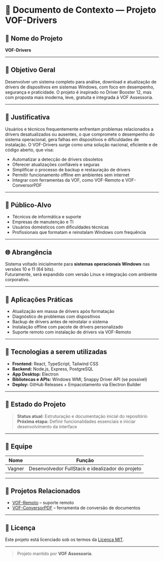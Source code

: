 # 📘 Documento de Contexto — Projeto VOF-Drivers

## 📌 Nome do Projeto

**VOF-Drivers**

---

## 🎯 Objetivo Geral

Desenvolver um sistema completo para análise, download e atualização de drivers de dispositivos em sistemas Windows, com foco em desempenho, segurança e praticidade. O projeto é inspirado no Driver Booster 12, mas com proposta mais moderna, leve, gratuita e integrada à VOF Assessoria.

---

## 🧩 Justificativa

Usuários e técnicos frequentemente enfrentam problemas relacionados a drivers desatualizados ou ausentes, o que compromete o desempenho do sistema operacional, gera falhas em dispositivos e dificuldades de instalação. O VOF-Drivers surge como uma solução nacional, eficiente e de código aberto, que visa:

- Automatizar a detecção de drivers obsoletos
- Oferecer atualizações confiáveis e seguras
- Simplificar o processo de backup e restauração de drivers
- Permitir funcionamento offline em ambientes sem internet
- Integrar com ferramentas da VOF, como VOF-Remoto e VOF-ConversorPDF

---

## 👤 Público-Alvo

- Técnicos de informática e suporte
- Empresas de manutenção e TI
- Usuários domésticos com dificuldades técnicas
- Profissionais que formatam e reinstalam Windows com frequência

---

## 🌐 Abrangência

Sistema voltado inicialmente para **sistemas operacionais Windows** nas versões 10 e 11 (64 bits).  
Futuramente, será expandido com versão Linux e integração com ambiente corporativo.

---

## 💼 Aplicações Práticas

- Atualização em massa de drivers após formatação
- Diagnóstico de problemas com dispositivos
- Backup de drivers antes de reinstalar o sistema
- Instalação offline com pacote de drivers personalizado
- Suporte remoto com instalação de drivers via VOF-Remoto

---

## 🔧 Tecnologias a serem utilizadas

- **Frontend:** React, TypeScript, Tailwind CSS
- **Backend:** Node.js, Express, PostgreSQL
- **App Desktop:** Electron
- **Bibliotecas e APIs:** Windows WMI, Snappy Driver API (se possível)
- **Deploy:** GitHub Releases + Empacotamento via Electron Builder

---

## 📅 Estado do Projeto

> **Status atual:** Estruturação e documentação inicial do repositório  
> **Próxima etapa:** Definir funcionalidades essenciais e iniciar desenvolvimento da interface

---

## 🧠 Equipe

| Nome   | Função                                           |
| ------ | ------------------------------------------------ |
| Vagner | Desenvolvedor FullStack e idealizador do projeto |

---

## 🔗 Projetos Relacionados

- [VOF-Remoto](https://github.com/vof-assessoria/vof-remoto) – suporte remoto
- [VOF-ConversorPDF](https://github.com/vof-assessoria/vof-conversorpdf) – ferramenta de conversão de documentos

---

## 🪪 Licença

Este projeto está licenciado sob os termos da [Licença MIT](./LICENSE.md).

---

> Projeto mantido por **VOF Assessoria**.

